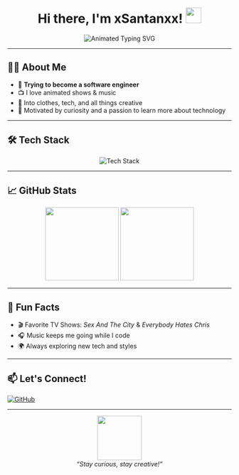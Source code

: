 <!-- Profile README for xSantanxx: Fun/Personal + Animated Theme -->

<h1 align="center">
  Hi there, I'm xSantanxx! <img src="https://media.giphy.com/media/hvRJCLFzcasrR4ia7z/giphy.gif" width="35">
</h1>

<p align="center">
  <img src="https://readme-typing-svg.demolab.com?font=Fira+Code&weight=700&pause=1000&color=FFD700&random=false&width=435&lines=Aspiring+Software+Engineer;React+%7C+Tailwind+%7C+Node.js+Enthusiast;Always+Learning+Something+New!" alt="Animated Typing SVG" />
</p>

---

## 👨‍💻 About Me

- 🚀 **Trying to become a software engineer**
- 📺 I love animated shows & music
- 👕 Into clothes, tech, and all things creative
- 🤔 Motivated by curiosity and a passion to learn more about technology

---

## 🛠️ Tech Stack

<p align="center">
  <img src="https://skillicons.dev/icons?i=react,tailwind,js,nodejs,mongodb,postgres" alt="Tech Stack" />
</p>

---

## 📈 GitHub Stats

<p align="center">
  <img src="https://github-readme-stats.vercel.app/api?username=xSantanxx&show_icons=true&theme=tokyonight&hide_border=true" height="165" />
  <img src="https://github-readme-stats.vercel.app/api/top-langs/?username=xSantanxx&layout=compact&theme=tokyonight&hide_border=true" height="165" />
</p>

---

## 🎵 Fun Facts

- 🎬 Favorite TV Shows: _Sex And The City_ & _Everybody Hates Chris_
- 🎧 Music keeps me going while I code
- 🌍 Always exploring new tech and styles

---

## 📫 Let's Connect!

<!-- Add your social links below -->
<p>
  <a href="https://github.com/xSantanxx" target="_blank"><img alt="GitHub" src="https://img.shields.io/badge/-GitHub-181717?style=flat-square&logo=github&logoColor=white" /></a>
  <!-- <a href="https://twitter.com/yourhandle" target="_blank"><img alt="Twitter" src="https://img.shields.io/badge/-Twitter-blue?style=flat-square&logo=twitter&logoColor=white" /></a> -->
  <!-- <a href="https://www.linkedin.com/in/yourhandle" target="_blank"><img alt="LinkedIn" src="https://img.shields.io/badge/-LinkedIn-blue?style=flat-square&logo=linkedin&logoColor=white" /></a> -->
</p>

---

<p align="center">
  <img src="https://media.giphy.com/media/3o7aD2saalBwwftBIY/giphy.gif" width="100" />
  <br>
  <i>“Stay curious, stay creative!”</i>
</p>
